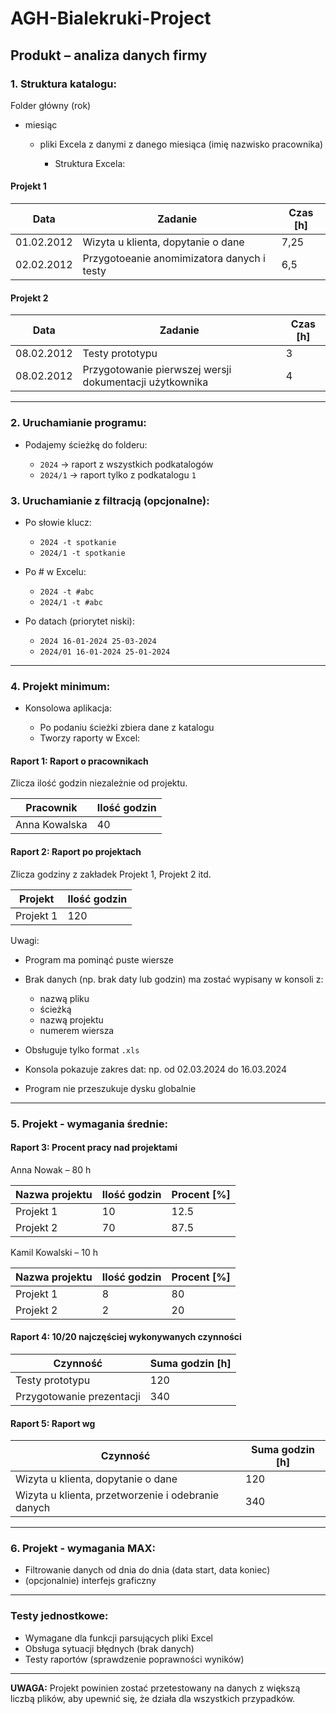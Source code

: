 # AGH-Bialekruki-Project

## Produkt – analiza danych firmy

### 1. Struktura katalogu:

Folder główny (rok)

* miesiąc

    * pliki Excela z danymi z danego miesiąca (imię nazwisko pracownika)

        * Struktura Excela:

#### Projekt 1

| Data       | Zadanie                                    | Czas \[h] |
| ---------- | ------------------------------------------ | --------- |
| 01.02.2012 | Wizyta u klienta, dopytanie o dane         | 7,25      |
| 02.02.2012 | Przygotoeanie anomimizatora danych i testy | 6,5       |

#### Projekt 2

| Data       | Zadanie                                                 | Czas \[h] |
| ---------- | ------------------------------------------------------- | --------- |
| 08.02.2012 | Testy prototypu                                         | 3         |
| 08.02.2012 | Przygotowanie pierwszej wersji dokumentacji użytkownika | 4         |

---

### 2. Uruchamianie programu:

* Podajemy ścieżkę do folderu:

    * `2024` -> raport z wszystkich podkatalogów
    * `2024/1` -> raport tylko z podkatalogu `1`

### 3. Uruchamianie z filtracją (opcjonalne):

* Po słowie klucz:

    * `2024 -t spotkanie`
    * `2024/1 -t spotkanie`
* Po # w Excelu:

    * `2024 -t #abc`
    * `2024/1 -t #abc`
* Po datach (priorytet niski):

    * `2024 16-01-2024 25-03-2024`
    * `2024/01 16-01-2024 25-01-2024`

---

### 4. Projekt minimum:

* Konsolowa aplikacja:

    * Po podaniu ścieżki zbiera dane z katalogu
    * Tworzy raporty w Excel:

#### Raport 1: Raport o pracownikach

Zlicza ilość godzin niezależnie od projektu.

| Pracownik     | Ilość godzin |
| ------------- | ------------ |
| Anna Kowalska | 40           |

#### Raport 2: Raport po projektach

Zlicza godziny z zakładek Projekt 1, Projekt 2 itd.

| Projekt   | Ilość godzin |
| --------- | ------------ |
| Projekt 1 | 120          |

Uwagi:

* Program ma pominąć puste wiersze
* Brak danych (np. brak daty lub godzin) ma zostać wypisany w konsoli z:

    * nazwą pliku
    * ścieżką
    * nazwą projektu
    * numerem wiersza
* Obsługuje tylko format `.xls`
* Konsola pokazuje zakres dat: np. od 02.03.2024 do 16.03.2024
* Program nie przeszukuje dysku globalnie

---

### 5. Projekt - wymagania średnie:

#### Raport 3: Procent pracy nad projektami

Anna Nowak – 80 h

| Nazwa projektu | Ilość godzin | Procent \[%] |
| -------------- | ------------ | ------------ |
| Projekt 1      | 10           | 12.5         |
| Projekt 2      | 70           | 87.5         |

Kamil Kowalski – 10 h

| Nazwa projektu | Ilość godzin | Procent \[%] |
| -------------- | ------------ | ------------ |
| Projekt 1      | 8            | 80           |
| Projekt 2      | 2            | 20           |

#### Raport 4: 10/20 najczęściej wykonywanych czynności

| Czynność                  | Suma godzin \[h] |
| ------------------------- | ---------------- |
| Testy prototypu           | 120              |
| Przygotowanie prezentacji | 340              |

#### Raport 5: Raport wg

| Czynność                                           | Suma godzin \[h] |
| -------------------------------------------------- | ---------------- |
| Wizyta u klienta, dopytanie o dane                 | 120              |
| Wizyta u klienta, przetworzenie i odebranie danych | 340              |

---

### 6. Projekt - wymagania MAX:

* Filtrowanie danych od dnia do dnia (data start, data koniec)
* (opcjonalnie) interfejs graficzny

---

### Testy jednostkowe:

* Wymagane dla funkcji parsujących pliki Excel
* Obsługa sytuacji błędnych (brak danych)
* Testy raportów (sprawdzenie poprawności wyników)

---

**UWAGA:** Projekt powinien zostać przetestowany na danych z większą liczbą plików, aby upewnić się, że działa dla wszystkich przypadków.

